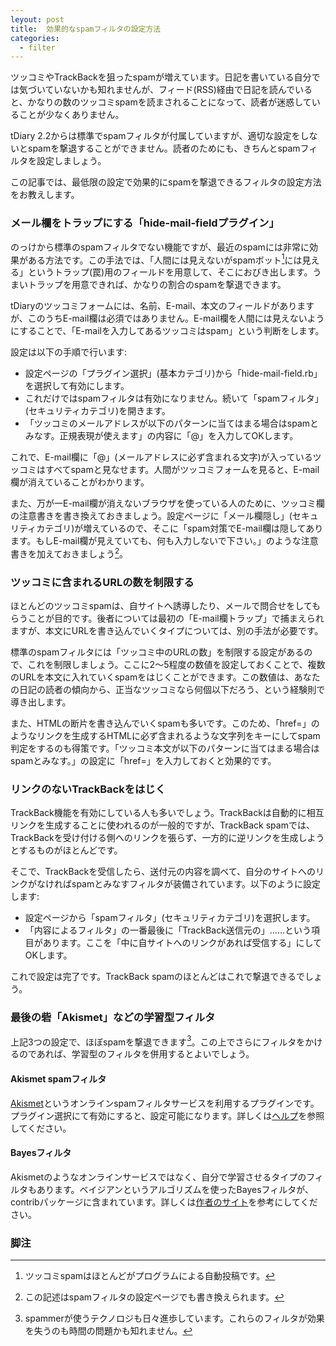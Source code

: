 ```yaml
---
leyout: post
title:  効果的なspamフィルタの設定方法
categories:
  - filter
---
```

ツッコミやTrackBackを狙ったspamが増えています。日記を書いている自分では気づいていないかも知れませんが、フィード(RSS)経由で日記を読んでいると、かなりの数のツッコミspamを読まされることになって、読者が迷惑していることが少なくありません。

tDiary 2.2からは標準でspamフィルタが付属していますが、適切な設定をしないとspamを撃退することができません。読者のためにも、きちんとspamフィルタを設定しましょう。

この記事では、最低限の設定で効果的にspamを撃退できるフィルタの設定方法をお教えします。

### メール欄をトラップにする「hide-mail-fieldプラグイン」
のっけから標準のspamフィルタでない機能ですが、最近のspamには非常に効果がある方法です。この手法では、「人間には見えないがspamボット[^1]には見える」というトラップ(罠)用のフィールドを用意して、そこにおびき出します。うまいトラップを用意できれば、かなりの割合のspamを撃退できます。

tDiaryのツッコミフォームには、名前、E-mail、本文のフィールドがありますが、このうちE-mail欄は必須ではありません。E-mail欄を人間には見えないようにすることで、「E-mailを入力してあるツッコミはspam」という判断をします。

設定は以下の手順で行います:

* 設定ページの「プラグイン選択」(基本カテゴリ)から「hide-mail-field.rb」を選択して有効にします。
* これだけではspamフィルタは有効になりません。続いて「spamフィルタ」(セキュリティカテゴリ)を開きます。
* 「ツッコミのメールアドレスが以下のパターンに当てはまる場合はspamとみなす。正規表現が使えます」の内容に「@」を入力してOKします。

これで、E-mail欄に「@」(メールアドレスに必ず含まれる文字)が入っているツッコミはすべてspamと見なせます。人間がツッコミフォームを見ると、E-mail欄が消えていることがわかります。

また、万が一E-mail欄が消えないブラウザを使っている人のために、ツッコミ欄の注意書きを書き換えておきましょう。設定ページに「メール欄隠し」(セキュリティカテゴリ)が増えているので、そこに「spam対策でE-mail欄は隠してあります。もしE-mail欄が見えていても、何も入力しないで下さい。」のような注意書きを加えておきましょう[^2]。

### ツッコミに含まれるURLの数を制限する
ほとんどのツッコミspamは、自サイトへ誘導したり、メールで問合せをしてもらうことが目的です。後者については最初の「E-mail欄トラップ」で捕まえられますが、本文にURLを書き込んでいくタイプについては、別の手法が必要です。

標準のspamフィルタには「ツッコミ中のURLの数」を制限する設定があるので、これを制限しましょう。ここに2〜5程度の数値を設定しておくことで、複数のURLを本文に入れていくspamをはじくことができます。この数値は、あなたの日記の読者の傾向から、正当なツッコミなら何個以下だろう、という経験則で導き出します。

また、HTMLの断片を書き込んでいくspamも多いです。このため、「href=」のようなリンクを生成するHTMLに必ず含まれるような文字列をキーにしてspam判定をするのも得策です。「ツッコミ本文が以下のパターンに当てはまる場合はspamとみなす。」の設定に「href=」を入力しておくと効果的です。

### リンクのないTrackBackをはじく
TrackBack機能を有効にしている人も多いでしょう。TrackBackは自動的に相互リンクを生成することに使われるのが一般的ですが、TrackBack spamでは、TrackBackを受け付ける側へのリンクを張らず、一方的に逆リンクを生成しようとするものがほとんどです。

そこで、TrackBackを受信したら、送付元の内容を調べて、自分のサイトへのリンクがなければspamとみなすフィルタが装備されています。以下のように設定します:

* 設定ページから「spamフィルタ」(セキュリティカテゴリ)を選択します。
* 「内容によるフィルタ」の一番最後に「TrackBack送信元の」……という項目があります。ここを「中に自サイトへのリンクがあれば受信する」にしてOKします。

これで設定は完了です。TrackBack spamのほとんどはこれで撃退できるでしょう。

### 最後の砦「Akismet」などの学習型フィルタ
上記3つの設定で、ほぼspamを撃退できます[^3]。この上でさらにフィルタをかけるのであれば、学習型のフィルタを併用するとよいでしょう。

#### Akismet spamフィルタ
[Akismet](http://akismet.com/)というオンラインspamフィルタサービスを利用するプラグインです。プラグイン選択にて有効にすると、設定可能になります。詳しくは[ヘルプ](http://docs.tdiary.org/ja/?akismet.rb)を参照してください。

#### Bayesフィルタ
Akismetのようなオンラインサービスではなく、自分で学習させるタイプのフィルタもあります。ベイジアンというアルゴリズムを使ったBayesフィルタが、contribパッケージに含まれています。詳しくは[作者のサイト](http://www.hinet.mydns.jp/?SpamBayes)を参考にしてください。

### 脚注

[^1]: ツッコミspamはほとんどがプログラムによる自動投稿です。
[^2]: この記述はspamフィルタの設定ページでも書き換えられます。
[^3]: spammerが使うテクノロジも日々進歩しています。これらのフィルタが効果を失うのも時間の問題かも知れません。
